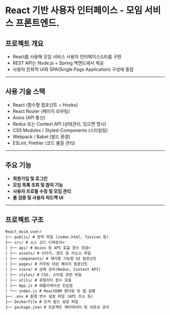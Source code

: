 # React 기반 사용자 인터페이스 - 모임 서비스 프론트엔드.

##  프로젝트 개요
- React를 사용해 모임 서비스 사용자 인터페이스(UI)를 구현
- REST API는 Node.js + Spring 백엔드에서 제공
- 사용자 친화적 UI와 SPA(Single Page Application) 구성에 중점

---

##  사용 기술 스택
- React (함수형 컴포넌트 + Hooks)
- React Router (페이지 라우팅)
- Axios (API 통신)
- Redux 또는 Context API (상태관리, 있으면 명시)
- CSS Modules / Styled-Components (스타일링)
- Webpack / Babel (빌드 환경)
- ESLint, Prettier (코드 품질 관리)
---

##  주요 기능
- **회원가입 및 로그인**
- **모임 목록 조회 및 참여 기능**
- **사용자 프로필 수정 및 모임 관리**
- **폼 검증 및 사용자 피드백 UI**

---

##  프로젝트 구조
```
React_moim_user/
├── public/ # 정적 파일 (index.html, favicon 등)
├── src/ # 소스 코드 디렉토리<
│ ├── api/ # Axios 등 API 호출 함수 모음<
│ ├── assets/ # 이미지, 폰트 등 리소스 파일
│ ├── components/ # 재사용 가능한 UI 컴포넌트
│ ├── pages/ # 라우팅 대상 페이지 컴포넌트
│ ├── store/ # 상태 관리(Redux, Context API)
│ ├── styles/ # CSS, 스타일 관련 파일
│ ├── utils/ # 유틸리티 함수 모음
│ ├── App.js # 애플리케이션 진입점
│ └── index.js # ReactDOM 렌더링 및 앱 실행
├── .env # 환경 변수 설정 파일 (API 주소 등)
├── Dockerfile # 도커 빌드 설정 파일
├── package.json # 프로젝트 메타데이터 및 의존성 관리
```
